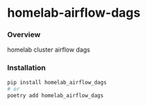 # homelab-airflow-dags

### Overview

homelab cluster airflow dags

### Installation

```bash
pip install homelab_airflow_dags
# or
poetry add homelab_airflow_dags